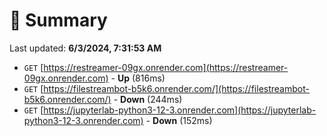 # 📖 Summary
Last updated: **6/3/2024, 7:31:53 AM**

- `GET` [https://restreamer-09gx.onrender.com](https://restreamer-09gx.onrender.com) - **Up** (816ms)
- `GET` [https://filestreambot-b5k6.onrender.com/](https://filestreambot-b5k6.onrender.com/) - **Down** (244ms)
- `GET` [https://jupyterlab-python3-12-3.onrender.com](https://jupyterlab-python3-12-3.onrender.com) - **Down** (152ms)
